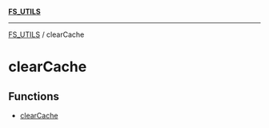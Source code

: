 [**FS_UTILS**](../README.md)

***

[FS_UTILS](../README.md) / clearCache

# clearCache

## Functions

- [clearCache](functions/clearCache.md)
